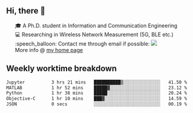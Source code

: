 <h2 > Hi, there 👋 </h3>

<div >
 <ul>
 🎓 A Ph.D. student in Information and Communication Engineering <br>
 💻 Researching in Wireless Network Measurement (5G, BLE etc.)<br>
 :speech_balloon: Contact me through email if possible: <a href="mailto:ethanjia@sjtu.edu.cn"><img src="https://img.shields.io/badge/-ethanjia@sjtu.edu.cn-c14438?style=plastic&logo=Gmail&logoColor=white&link=mailto:mailto:ethanjia@sjtu.edu.cn"></a> <br>
  More info @ <a href="https://haifengjia.github.io">my home page</a>
 </ul>
</div>

<h2 >
Weekly worktime breakdown
</h1>


<!--START_SECTION:waka-->

```txt
Jupyter          3 hrs 21 mins   ██████████▒░░░░░░░░░░░░░░   41.50 %
MATLAB           1 hr 52 mins    █████▓░░░░░░░░░░░░░░░░░░░   23.12 %
Python           1 hr 38 mins    █████░░░░░░░░░░░░░░░░░░░░   20.24 %
Objective-C      1 hr 10 mins    ███▓░░░░░░░░░░░░░░░░░░░░░   14.59 %
JSON             0 secs          ░░░░░░░░░░░░░░░░░░░░░░░░░   00.19 %
```

<!--END_SECTION:waka-->


